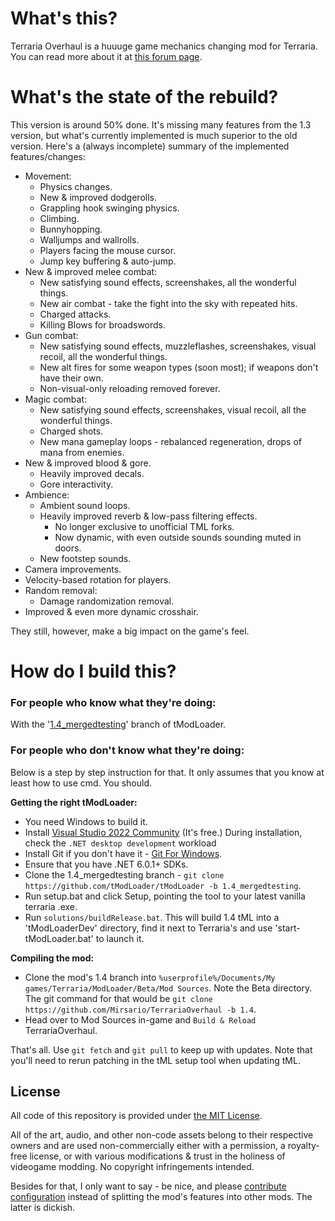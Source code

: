 # What's this?
Terraria Overhaul is a huuuge game mechanics changing mod for Terraria. You can read more about it at [this forum page](https://forums.terraria.org/index.php?threads/.60369/).

# What's the state of the rebuild?
This version is around 50% done.
It's missing many features from the 1.3 version, but what's currently implemented is much superior to the old version.
Here's a (always incomplete) summary of the implemented features/changes:
- Movement:
	- Physics changes.
	- New & improved dodgerolls.
	- Grappling hook swinging physics.
	- Climbing.
	- Bunnyhopping.
	- Walljumps and wallrolls.
	- Players facing the mouse cursor.
	- Jump key buffering & auto-jump.
- New & improved melee combat:
	- New satisfying sound effects, screenshakes, all the wonderful things.
	- New air combat - take the fight into the sky with repeated hits.
	- Charged attacks.
	- Killing Blows for broadswords.
- Gun combat:
	- New satisfying sound effects, muzzleflashes, screenshakes, visual recoil, all the wonderful things.
	- New alt fires for some weapon types (soon most); if weapons don't have their own.
	- Non-visual-only reloading removed forever.
- Magic combat:
	- New satisfying sound effects, screenshakes, visual recoil, all the wonderful things.
	- Charged shots.
	- New mana gameplay loops - rebalanced regeneration, drops of mana from enemies.
- New & improved blood & gore.
	- Heavily improved decals.
	- Gore interactivity.
- Ambience:
	- Ambient sound loops.
	- Heavily improved reverb & low-pass filtering effects.
		- No longer exclusive to unofficial TML forks.
		- Now dynamic, with even outside sounds sounding muted in doors.
	- New footstep sounds.
- Camera improvements.
- Velocity-based rotation for players.
- Random removal:
	- Damage randomization removal.
- Improved & even more dynamic crosshair.

They still, however, make a big impact on the game's feel.

# How do I build this?

### For people who know what they're doing:
With the '[1.4_mergedtesting](https://github.com/tModLoader/tModLoader/tree/1.4_mergedtesting)' branch of tModLoader.

### For people who don't know what they're doing:
Below is a step by step instruction for that. It only assumes that you know at least how to use cmd. You should.

**Getting the right tModLoader:**
- You need Windows to build it.
- Install [Visual Studio 2022 Community](https://visualstudio.microsoft.com/thank-you-downloading-visual-studio/?sku=Community&channel=Release&version=VS2022) (It's free.)
During installation, check the `.NET desktop development` workload
- Install Git if you don't have it - [Git For Windows](https://git-scm.com/download/win).
- Ensure that you have .NET 6.0.1+ SDKs.
- Clone the 1.4_mergedtesting branch - `git clone https://github.com/tModLoader/tModLoader -b 1.4_mergedtesting`.
- Run setup.bat and click Setup, pointing the tool to your latest vanilla terraria .exe.
- Run `solutions/buildRelease.bat`. This will build 1.4 tML into a 'tModLoaderDev' directory, find it next to Terraria's and use 'start-tModLoader.bat' to launch it.

**Compiling the mod:**
- Clone the mod's 1.4 branch into `%userprofile%/Documents/My games/Terraria/ModLoader/Beta/Mod Sources`. Note the Beta directory.
The git command for that would be `git clone https://github.com/Mirsario/TerrariaOverhaul -b 1.4`.
- Head over to Mod Sources in-game and `Build & Reload` TerrariaOverhaul.

That's all. Use `git fetch` and `git pull` to keep up with updates. Note that you'll need to rerun patching in the tML setup tool when updating tML.

## License
All code of this repository is provided under [the MIT License](https://github.com/Mirsario/TerrariaOverhaul/blob/1.4/LICENSE.md).

All of the art, audio, and other non-code assets belong to their respective owners and are used non-commercially either with a permission, a royalty-free license, or with various modifications & trust in the holiness of videogame modding.
No copyright infringements intended.

Besides for that, I only want to say - be nice, and please [contribute configuration](https://github.com/Mirsario/TerrariaOverhaul/issues/41) instead of splitting the mod's features into other mods. The latter is dickish.
